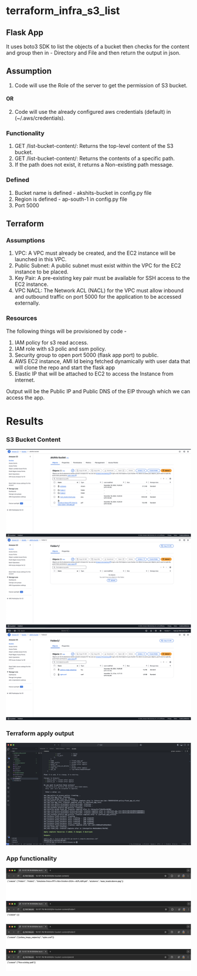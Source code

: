 # terraform_infra_s3_list

## Flask App

It uses boto3 SDK to list the objects of a bucket then checks for the content and group then in - Directory and File and then return the output in json.

## Assumption 
1. Code will use the Role of the server to get the permission of S3 bucket.
#### OR
2. Code will use the already configured aws credentials (default) in (~/.aws/credentials).

### Functionality
1. GET /list-bucket-content/: Returns the top-level content of the S3 bucket.
2. GET /list-bucket-content/: Returns the contents of a specific path.
3. If the path does not exist, it returns a Non-existing path message.

### Defined
1. Bucket name is defined - akshits-bucket in config.py file
2. Region is defined - ap-south-1 in config.py file
3. Port 5000

## Terraform

### Assumptions
1. VPC: A VPC must already be created, and the EC2 instance will be launched in this VPC.
2. Public Subnet: A public subnet must exist within the VPC for the EC2 instance to be placed.
3. Key Pair: A pre-existing key pair must be available for SSH access to the EC2 instance.
4. VPC NACL: The Network ACL (NACL) for the VPC must allow inbound and outbound traffic on port 5000 for the application to be accessed externally.

### Resources
The following things will be provisioned by code - 
1. IAM policy for s3 read access.
2. IAM role with s3 polic and ssm policy.
3. Security group to open port 5000 (flask app port) to public.
4. AWS EC2 instance, AMI Id being fetched dynamically with user data that will clone the repo and start the flask app
5. Elastic IP that will be attached to EC2 to access the Instance from internet.

Output will be the Public IP and Public DNS of the EIP through which we can access the app.


# Results

### S3 Bucket Content
![plot](./result/bucket_overview.png)
![plot](./result/bucket_folder1.png)
![plot](./result/bucket_folder2.png)

### Terraform apply output
![plot](./result/terraform_output.png)

### App functionality
![plot](./result/s3_home.png)
![plot](./result/s3_folder1.png)
![plot](./result/s3_folder2.png)
![plot](./result/s3_not_found.png)


